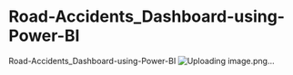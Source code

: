 # Road-Accidents_Dashboard-using-Power-BI
Road-Accidents_Dashboard-using-Power-BI
![Uploading image.png…]()
